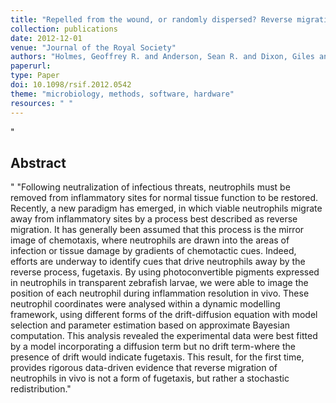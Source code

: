 ```yaml
--- 
title: "Repelled from the wound, or randomly dispersed? Reverse migration behaviour of neutrophils characterized by dynamic modelling"
collection: publications
date: 2012-12-01
venue: "Journal of the Royal Society"
authors: "Holmes, Geoffrey R. and Anderson, Sean R. and Dixon, Giles and Robertson, Anne L. and Reyes-Aldasoro, Constantino Carlos and Billings, Stephen A. and Renshaw, Stephen A. and Kadirkamanathan, Visakan"
paperurl: 
type: Paper
doi: 10.1098/rsif.2012.0542
theme: "microbiology, methods, software, hardware"
resources: " "
--- 
```

"<h2> Abstract </h2>" "Following neutralization of infectious threats, neutrophils must be removed from inflammatory sites for normal tissue function to be restored. Recently, a new paradigm has emerged, in which viable neutrophils migrate away from inflammatory sites by a process best described as reverse migration. It has generally been assumed that this process is the mirror image of chemotaxis, where neutrophils are drawn into the areas of infection or tissue damage by gradients of chemotactic cues. Indeed, efforts are underway to identify cues that drive neutrophils away by the reverse process, fugetaxis. By using photoconvertible pigments expressed in neutrophils in transparent zebrafish larvae, we were able to image the position of each neutrophil during inflammation resolution in vivo. These neutrophil coordinates were analysed within a dynamic modelling framework, using different forms of the drift-diffusion equation with model selection and parameter estimation based on approximate Bayesian computation. This analysis revealed the experimental data were best fitted by a model incorporating a diffusion term but no drift term-where the presence of drift would indicate fugetaxis. This result, for the first time, provides rigorous data-driven evidence that reverse migration of neutrophils in vivo is not a form of fugetaxis, but rather a stochastic redistribution."
